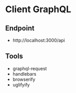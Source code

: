 # Client GraphQL

## Endpoint 

* http://localhost:3000/api

## Tools

* graphql-request
* handlebars
* browserify
* uglifyify